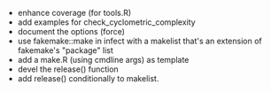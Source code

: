- enhance coverage (for tools.R)
- add examples for check_cyclometric_complexity
- document the options (force)
- use fakemake::make in infect with a makelist that's an extension of fakemake's
  "package" list
- add a make.R (using cmdline args) as template
- devel the release() function
- add release() conditionally to makelist.
